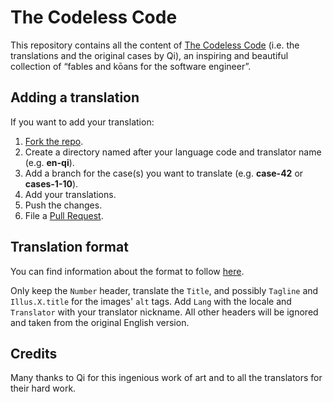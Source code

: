 The Codeless Code
=================

This repository contains all the content of [The Codeless Code](http://www.thecodelesscode.com) 
(i.e. the translations and the original cases by Qi), an inspiring and beautiful 
collection of “fables and kōans for the software engineer”.

Adding a translation
--------------------

If you want to add your translation:

  1. [Fork the repo](https://github.com/alessandro1997/the-codeless-code/fork).
  2. Create a directory named after your language code and translator name (e.g. **en-qi**).
  3. Add a branch for the case(s) you want to translate (e.g. **case-42** or **cases-1-10**).
  4. Add your translations.
  5. Push the changes.
  6. File a [Pull Request](https://github.com/alessandro1997/the-codeless-code/pulls).

Translation format
------------------

You can find information about the format to follow [here](http://thecodelesscode.com/about#submitting-translations).

Only keep the `Number` header, translate the `Title`, and possibly
`Tagline` and `Illus.X.title` for the images' `alt` tags.
Add `Lang` with the locale and `Translator` with your translator nickname.
All other headers will be ignored and taken from the original English version.

Credits
-------

Many thanks to Qi for this ingenious work of art and to all the translators for
their hard work.
